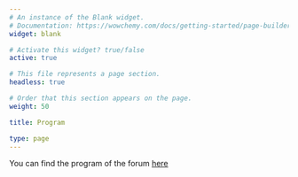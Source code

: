 ```yaml
---
# An instance of the Blank widget.
# Documentation: https://wowchemy.com/docs/getting-started/page-builder/
widget: blank

# Activate this widget? true/false
active: true

# This file represents a page section.
headless: true

# Order that this section appears on the page.
weight: 50

title: Program

type: page
---
```


You can find the program of the forum [here](https://docs.google.com/document/d/1kL939Tghkzf5kyzGOBpErnirw6zDNSsCTGRo3L3iiTU/edit?usp=sharing)
